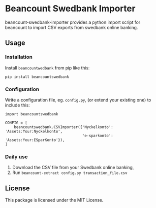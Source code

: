 # Beancount Swedbank Importer

beancount-swedbank-importer provides a python import script for beancount to
import CSV exports from swedbank online banking.

## Usage

### Installation

Install `beancountwedbank` from pip like this:

    pip install beancountswedbank

### Configuration

Write a configuration file, eg. `config.py`, (or extend your existing one) to include this:

    import beancountswedbank

    CONFIG = [
        beancountswedbank.CSVImporter({'Nyckelkonto': 'Assets:Your:Nyckelkonto',
                                       'e-sparkonto': 'Assets:Your:ESparKonto'}),
    ]

### Daily use

1. Download the CSV file from your Swedbank online banking,
2. Run `beancount-extract config.py transaction_file.csv`


## License

This package is licensed under the MIT License.


